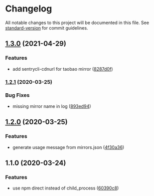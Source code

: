 # Changelog

All notable changes to this project will be documented in this file. See [standard-version](https://github.com/conventional-changelog/standard-version) for commit guidelines.

## [1.3.0](https://github.com/NateScarlet/npm-mirror-set/compare/v1.2.1...v1.3.0) (2021-04-29)


### Features

* add sentrycli-cdnurl for taobao mirror ([8287d0f](https://github.com/NateScarlet/npm-mirror-set/commit/8287d0f05a62948aa794d305d4bb15f2bd32099e))

### [1.2.1](https://github.com/NateScarlet/npm-mirror-set/compare/v1.2.0...v1.2.1) (2020-03-25)


### Bug Fixes

* missing mirror name in log ([893ed94](https://github.com/NateScarlet/npm-mirror-set/commit/893ed94))

## [1.2.0](https://github.com/NateScarlet/npm-mirror-set/compare/v1.1.0...v1.2.0) (2020-03-25)


### Features

* generate usage message from mirrors.json ([4f30a36](https://github.com/NateScarlet/npm-mirror-set/commit/4f30a36))

## 1.1.0 (2020-03-24)


### Features

* use npm direct instead of child_process ([60390c8](https://github.com/NateScarlet/npm-mirror-set/commit/60390c8))
